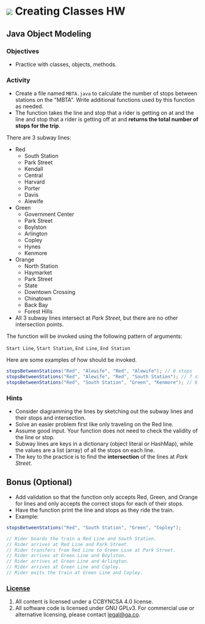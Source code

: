 # ![](https://ga-dash.s3.amazonaws.com/production/assets/logo-9f88ae6c9c3871690e33280fcf557f33.png) Creating Classes HW

## Java Object Modeling

### Objectives

- Practice with classes, objects, methods.

### Activity

- Create a file named `MBTA.java` to calculate the number of stops between
  stations on the "MBTA". Write additional functions used by this function as
  needed.
- The function takes the line and stop that a rider is getting on at and the
  line and stop that a rider is getting off at and **returns the total number of
  stops for the trip**.

There are 3 subway lines:

- Red
  - South Station
  - Park Street
  - Kendall
  - Central
  - Harvard
  - Porter
  - Davis
  - Alewife
- Green
  - Government Center
  - Park Street
  - Boylston
  - Arlington
  - Copley
  - Hynes
  - Kenmore
- Orange
  - North Station
  - Haymarket
  - Park Street
  - State
  - Downtown Crossing
  - Chinatown
  - Back Bay
  - Forest Hills
- All 3 subway lines intersect at _Park Street_, but there are no other intersection points.

The function will be invoked using the following pattern of arguments:

`Start Line`, `Start Station`, `End Line`, `End Station`

Here are some examples of how should be invoked.

```java
stopsBetweenStations("Red", "Alewife", "Red", "Alewife"); // 0 stops
stopsBetweenStations("Red", "Alewife", "Red", "South Station"); // 7 stops
stopsBetweenStations("Red", "South Station", "Green", "Kenmore"); // 6 stops
```

### Hints

- Consider diagramming the lines by sketching out the subway lines and their
  stops and intersection.
- Solve an easier problem first like only traveling on the Red line.
- Assume good input. Your function does not need to check the validity of the line or
  stop.
- Subway lines are keys in a dictionary (object literal or HashMap), while the values are
  a list (array) of all the stops on each line.
- The key to the practice is to find the **intersection** of the lines at
  _Park Street_.

## Bonus (Optional)

- Add validation so that the function only accepts Red, Green, and Orange for lines and only accepts the correct stops for each of their stops.
- Have the function print the line and stops as they ride the train.
- Example:

```java
stopsBetweenStations("Red", "South Station", "Green", "Copley");

// Rider boards the train a Red Line and South Station.
// Rider arrives at Red Line and Park Street.
// Rider transfers from Red Line to Green Line at Park Street.
// Rider arrives at Green Line and Boylston.
// Rider arrives at Green Line and Arlington.
// Rider arrives at Green Line and Copley.
// Rider exits the train at Green Line and Copley.
```

### [License](LICENSE)

1. All content is licensed under a CC­BY­NC­SA 4.0 license.
1. All software code is licensed under GNU GPLv3. For commercial use or
   alternative licensing, please contact legal@ga.co.
